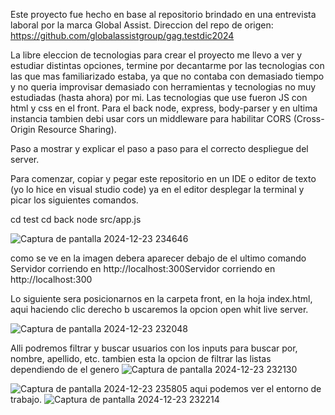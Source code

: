   Este proyecto fue hecho en base al repositorio brindado en una entrevista laboral por la marca Global Assist.
Direccion del repo de origen: https://github.com/globalassistgroup/gag.testdic2024

 
  La libre eleccion de tecnologias para crear el proyecto me llevo a ver y estudiar distintas opciones, termine por decantarme por las tecnologias con las que mas familiarizado estaba,
ya que no contaba con demasiado tiempo y no queria improvisar demasiado con herramientas y tecnologias no muy estudiadas (hasta ahora) por mi.
  Las tecnologias que use fueron JS con html y css en el front.
  Para el back node, express, body-parser y en ultima instancia tambien debi usar cors un middleware para habilitar CORS (Cross-Origin Resource Sharing).

Paso a mostrar y explicar el paso a paso para el correcto despliegue del server.

Para comenzar, copiar y pegar este repositorio en un IDE o editor de texto (yo lo hice en visual studio code)
ya en el editor desplegar la terminal y picar los siguientes comandos.

cd test
cd back
node src/app.js



![Captura de pantalla 2024-12-23 234646](https://github.com/user-attachments/assets/78e8d046-413b-4240-9e74-e3aea1bdc718)

como se ve en la imagen debera aparecer debajo de el ultimo comando Servidor corriendo en http://localhost:300Servidor corriendo en  
 http://localhost:300


 Lo siguiente sera posicionarnos en la carpeta front, en la hoja index.html, aqui haciendo clic derecho b
uscaremos la opcion 
 open whit live server.
 
 ![Captura de pantalla 2024-12-23 232048](https://github.com/user-attachments/assets/c9aa16aa-d0f7-4663-baf6-6fdb3b9e2a0c)

  Alli podremos filtrar y buscar usuarios con los inputs para buscar por, nombre, apellido, etc.
 tambien esta la opcion de filtrar las listas dependiendo de el genero 
![Captura de pantalla 2024-12-23 232130](https://github.com/user-attachments/assets/f5094416-ef3e-42b9-bc3a-7260c11484ac)

 ![Captura de pantalla 2024-12-23 235805](https://github.com/user-attachments/assets/ae055443-602f-4a7d-8bc4-50fdfdc29955)
 aqui podemos ver el entorno de trabajo.
 ![Captura de pantalla 2024-12-23 232214](https://github.com/user-attachments/assets/ac6207c0-8c22-4121-88f4-9134c5ea79d1)
